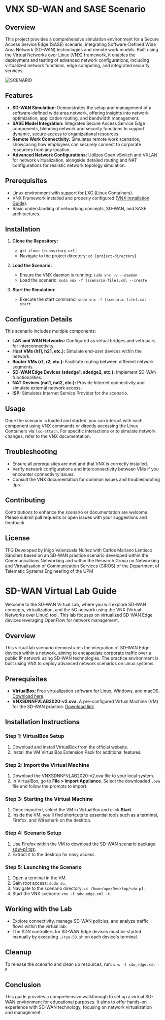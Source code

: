 # VNX SD-WAN and SASE Scenario

## Overview

This project provides a comprehensive simulation environment for a Secure Access Service Edge (SASE) scenario, integrating Software-Defined Wide Area Network (SD-WAN) technologies and remote work models. Built using the Virtual Networks over Linux (VNX) framework, it enables the deployment and testing of advanced network configurations, including virtualized network functions, edge computing, and integrated security services.

![SCENARIO](https://github.com/ivalenzuelan/SASE-SDWAN/assets/125378917/aea11af9-6126-4f1e-89c5-f9612bde3a99)


## Features

- **SD-WAN Simulation:** Demonstrates the setup and management of a software-defined wide area network, offering insights into network optimization, application routing, and bandwidth management.
- **SASE Model Integration:** Integrates Secure Access Service Edge components, blending network and security functions to support dynamic, secure access to organizational resources.
- **Remote Work Connectivity:** Simulates remote work scenarios, showcasing how employees can securely connect to corporate resources from any location.
- **Advanced Network Configurations:** Utilizes Open vSwitch and VXLAN for network virtualization, alongside detailed routing and NAT configurations for realistic network topology simulation.

## Prerequisites

- Linux environment with support for LXC (Linux Containers).
- VNX Framework installed and properly configured ([VNX Installation Guide](http://web.dit.upm.es/vnxwiki/index.php/Docintro)).
- Basic understanding of networking concepts, SD-WAN, and SASE architectures.

## Installation

1. **Clone the Repository:**
   - `git clone [repository-url]`
   - Navigate to the project directory: `cd [project-directory]`

2. **Load the Scenario:**
   - Ensure the VNX daemon is running: `sudo vnx -v --daemon`
   - Load the scenario: `sudo vnx -f [scenario-file].xml --create`

3. **Start the Simulation:**
   - Execute the start command: `sudo vnx -f [scenario-file].xml --start`

## Configuration Details

This scenario includes multiple components:

- **LAN and WAN Networks:** Configured as virtual bridges and veth pairs for interconnectivity.
- **Host VMs (h11, h21, etc.):** Simulate end-user devices within the network.
- **Router VMs (r1, r2, etc.):** Facilitate routing between different network segments.
- **SD-WAN Edge Devices (sdedge1, sdedge2, etc.):** Implement SD-WAN functionalities.
- **NAT Devices (nat1, nat2, etc.):** Provide Internet connectivity and simulate external network access.
- **ISP:** Simulates Internet Service Provider for the scenario.

## Usage

Once the scenario is loaded and started, you can interact with each component using VNX commands or directly accessing the Linux Containers via `lxc-attach`. For specific interactions or to simulate network changes, refer to the VNX documentation.

## Troubleshooting

- Ensure all prerequisites are met and that VNX is correctly installed.
- Verify network configurations and interconnectivity between VMs if you encounter connectivity issues.
- Consult the VNX documentation for common issues and troubleshooting tips.

## Contributing

Contributions to enhance the scenario or documentation are welcome. Please submit pull requests or open issues with your suggestions and feedback.

## License

TFG Developed by Iñigo Valenzuela Nuñez with Carlos Mariano Lentisco Sánchez based on an SD-WAN practice scenario developed within the Communications Networking and within the Research Group on Networking and Virtualisation of Communication Services (GIROS) of the Department of Telematic Systems Engineering of the UPM

# SD-WAN Virtual Lab Guide

Welcome to the SD-WAN Virtual Lab, where you will explore SD-WAN concepts, virtualization, and the 5G network using the VNX (Virtual Networks over Linux) tool. This lab focuses on virtualized SD-WAN Edge devices leveraging OpenFlow for network management.

## Overview

This virtual lab scenario demonstrates the integration of SD-WAN Edge devices within a network, aiming to encapsulate corporate traffic over a public IP network using SD-WAN technologies. The practice environment is built using VNX to deploy advanced network scenarios on Linux systems.

## Prerequisites

- **VirtualBox**: Free virtualization software for Linux, Windows, and macOS. [Download here](https://www.virtualbox.org/)
- **VNXSDNNFVLAB2020-v2.ova**: A pre-configured Virtual Machine (VM) for the SD-WAN practice. [Download link](http://idefix.dit.upm.es/download/vnx/vnx-vm/VNXSDNNFVLAB2020-v2.ova)

## Installation Instructions

### Step 1: VirtualBox Setup

1. Download and install VirtualBox from the official website.
2. Install the VM VirtualBox Extension Pack for additional features.

### Step 2: Import the Virtual Machine

1. Download the VNXSDNNFVLAB2020-v2.ova file to your local system.
2. In VirtualBox, go to **File > Import Appliance**. Select the downloaded `.ova` file and follow the prompts to import.

### Step 3: Starting the Virtual Machine

1. Once imported, select the VM in VirtualBox and click **Start**.
2. Inside the VM, you'll find shortcuts to essential tools such as a terminal, Firefox, and Wireshark on the desktop.

### Step 4: Scenario Setup

1. Use Firefox within the VM to download the SD-WAN scenario package: [sdw-p1.tgz](http://idefix.dit.upm.es/download/coit-sdw/sdw-p1.tgz).
2. Extract it to the desktop for easy access.

### Step 5: Launching the Scenario

1. Open a terminal in the VM.
2. Gain root access: `sudo su`.
3. Navigate to the scenario directory: `cd /home/upm/Desktop/sdw-p1`.
4. Start the VNX scenario: `vnx -f sdw_edge.xml -t`.

## Working with the Lab

- Explore connectivity, manage SD-WAN policies, and analyze traffic flows within the virtual lab.
- The SDN controllers for SD-WAN Edge devices must be started manually by executing `./ryu-50.sh` on each device's terminal.

## Cleanup

To release the scenario and clean up resources, run: `vnx -f sdw_edge.xml -P`.

## Conclusion

This guide provides a comprehensive walkthrough to set up a virtual SD-WAN environment for educational purposes. It aims to offer hands-on experience with SD-WAN technology, focusing on network virtualization and management.



